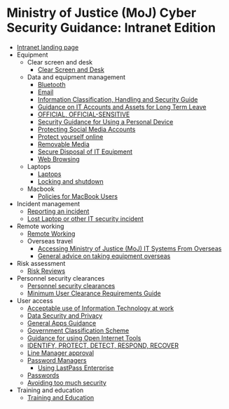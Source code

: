 # Ministry of Justice \(MoJ\) Cyber Security Guidance: Intranet Edition

-   [Intranet landing page](intranet-landing-page.md)
-   Equipment
    -   Clear screen and desk
        -   [Clear Screen and Desk](clear-screen-and-desk.md)
    -   Data and equipment management
        -   [Bluetooth](bluetooth.md)
        -   [Email](email.md)
        -   [Information Classification, Handling and Security Guide](information-classification-handling-and-security-guide.md)
        -   [Guidance on IT Accounts and Assets for Long Term Leave](long-term-leave.md)
        -   [OFFICIAL, OFFICIAL-SENSITIVE](official-official-sensitive.md)
        -   [Security Guidance for Using a Personal Device](personal-devices.md)
        -   [Protecting Social Media Accounts](protecting-social-media-accounts.md)
        -   [Protect yourself online](protect-yourself-online.md)
        -   [Removable Media](removable-media.md)
        -   [Secure Disposal of IT Equipment](secure-disposal-of-it-equipment.md)
        -   [Web Browsing](web-browsing.md)
    -   Laptops
        -   [Laptops](laptops.md)
        -   [Locking and shutdown](locking-and-shutdown.md)
    -   Macbook
        -   [Policies for MacBook Users](policies-for-macbook-users.md)
-   Incident management
    -   [Reporting an incident](reporting-an-incident.md)
    -   [Lost Laptop or other IT security incident](lost-laptophardware.md)
-   Remote working
    -   [Remote Working](remote-working.md)
    -   Overseas travel
        -   [Accessing Ministry of Justice \(MoJ\) IT Systems From Overseas](accessing-moj-it-systems-from-overseas.md)
        -   [General advice on taking equipment overseas](general-advice-on-taking-equipment-overseas.md)
-   Risk assessment
    -   [Risk Reviews](risk-reviews.md)
-   Personnel security clearances
    -   [Personnel security clearances](personnel-security-clearances.md)
    -   [Minimum User Clearance Requirements Guide](minimum-user-clearance-requirements-guide.md)
-   User access
    -   [Acceptable use of Information Technology at work](acceptable-use.md)
    -   [Data Security and Privacy](data-security-and-privacy.md)
    -   [General Apps Guidance](general-user-video-and-messaging-apps-guidance.md)
    -   [Government Classification Scheme](government-classification-scheme.md)
    -   [Guidance for using Open Internet Tools](guidance-for-using-open-internet-tools.md)
    -   [IDENTIFY, PROTECT, DETECT, RESPOND, RECOVER](identify-protect-detect-respond-recover.md)
    -   [Line Manager approval](line-manager-approval.md)
    -   [Password Managers](password-managers.md)
        -   [Using LastPass Enterprise](using-lastpass.md)
    -   [Passwords](passwords.md)
    -   [Avoiding too much security](setecastronomy.md)
-   Training and education
    -   [Training and Education](training-and-education.md)

